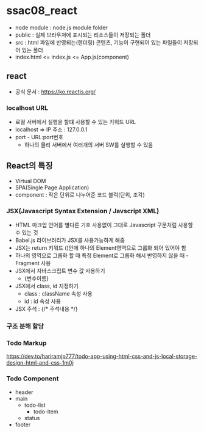 # ssac08_react

- node module : node.js module folder
- public : 실제 브라우저에 표시되는 리소스들이 저장되는 폴더
- src : html 파일에 반영되는(렌더링) 콘텐츠, 기능이 구현되어 있는 파일들이 저장되어 있는 폴더
- index.html <= index.js <= App.js(component)

## react

- 공식 문서 : https://ko.reactjs.org/

### localhost URL
- 로컬 서버에서 실행을 할떄 사용할 수 있는 키워드 URL
- localhost => IP 주소 : 127.0.0.1
- port - URL:port번호
    - 하나의 물리 서버에서 여러개의 서버 SW를 실행할 수 있음

## React의 특징

- Virtual DOM
- SPA(Single Page Application)
- component : 작은 단위로 나누어준 코드 블럭(단위, 조각)

### JSX(Javascript Syntax Extension / Javscript XML)

- HTML 마크업 언어를 별다른 기호 사용없이 그대로 Javascript 구문처럼 사용할 수 있는 것
- Babel.js 라이브러리가 JSX를 사용가능하게 해줌
- JSX는 return 키워드 ()안에 하나의 Element영역으로 그룹화 되어 있어야 함
- 하나의 영역으로 그룹화 할 때 특정 Element로 그룹화 해서 반영하지 않을 때 - Fragment 사용
- JSX에서 자바스크립트 변수 값 사용하기
    - {변수이름}
- JSX에서 class, id 지정하기
    - class : className 속성 사용
    - id : id 속성 사용
- JSX 주석 : {/* 주석내용 */}

### 구조 분해 할당

### Todo Markup
https://dev.to/hariramjp777/todo-app-using-html-css-and-js-local-storage-design-html-and-css-1m0j

### Todo Component

- header
- main
    - todo-list
        - todo-item
    - status  
- footer














